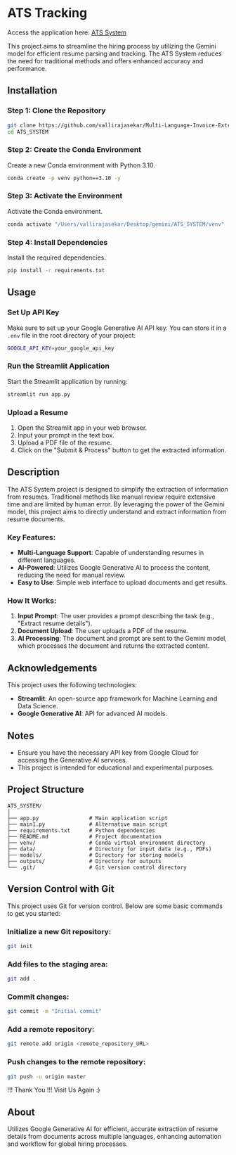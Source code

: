 
# ATS Tracking

Access the application here: [ATS System](https://ats-tracking.onrender.com)

This project aims to streamline the hiring process by utilizing the Gemini model for efficient resume parsing and tracking. The ATS System reduces the need for traditional methods and offers enhanced accuracy and performance.

## Installation

### Step 1: Clone the Repository
```bash
git clone https://github.com/vallirajasekar/Multi-Language-Invoice-Extractor.git
cd ATS_SYSTEM
```

### Step 2: Create the Conda Environment
Create a new Conda environment with Python 3.10.
```bash
conda create -p venv python==3.10 -y
```

### Step 3: Activate the Environment
Activate the Conda environment.
```bash
conda activate "/Users/vallirajasekar/Desktop/gemini/ATS_SYSTEM/venv"
```

### Step 4: Install Dependencies
Install the required dependencies.
```bash
pip install -r requirements.txt
```

## Usage

### Set Up API Key
Make sure to set up your Google Generative AI API key. You can store it in a `.env` file in the root directory of your project:
```bash
GOOGLE_API_KEY=your_google_api_key
```

### Run the Streamlit Application
Start the Streamlit application by running:
```bash
streamlit run app.py
```

### Upload a Resume
1. Open the Streamlit app in your web browser.
2. Input your prompt in the text box.
3. Upload a PDF file of the resume.
4. Click on the "Submit & Process" button to get the extracted information.

## Description
The ATS System project is designed to simplify the extraction of information from resumes. Traditional methods like manual review require extensive time and are limited by human error. By leveraging the power of the Gemini model, this project aims to directly understand and extract information from resume documents.

### Key Features:
- **Multi-Language Support**: Capable of understanding resumes in different languages.
- **AI-Powered**: Utilizes Google Generative AI to process the content, reducing the need for manual review.
- **Easy to Use**: Simple web interface to upload documents and get results.

### How It Works:
1. **Input Prompt**: The user provides a prompt describing the task (e.g., "Extract resume details").
2. **Document Upload**: The user uploads a PDF of the resume.
3. **AI Processing**: The document and prompt are sent to the Gemini model, which processes the document and returns the extracted content.

## Acknowledgements
This project uses the following technologies:
- **Streamlit**: An open-source app framework for Machine Learning and Data Science.
- **Google Generative AI**: API for advanced AI models.

## Notes
- Ensure you have the necessary API key from Google Cloud for accessing the Generative AI services.
- This project is intended for educational and experimental purposes.

## Project Structure
```
ATS_SYSTEM/
│
├── app.py                # Main application script
├── main1.py              # Alternative main script
├── requirements.txt      # Python dependencies
├── README.md             # Project documentation
├── venv/                 # Conda virtual environment directory
├── data/                 # Directory for input data (e.g., PDFs)
├── models/               # Directory for storing models
├── outputs/              # Directory for outputs
└── .git/                 # Git version control directory
```

## Version Control with Git
This project uses Git for version control. Below are some basic commands to get you started:

### Initialize a new Git repository:
```bash
git init
```

### Add files to the staging area:
```bash
git add .
```

### Commit changes:
```bash
git commit -m "Initial commit"
```

### Add a remote repository:
```bash
git remote add origin <remote_repository_URL>
```

### Push changes to the remote repository:
```bash
git push -u origin master
```

!!! Thank You !!! Visit Us Again :)

## About
Utilizes Google Generative AI for efficient, accurate extraction of resume details from documents across multiple languages, enhancing automation and workflow for global hiring processes.
```

